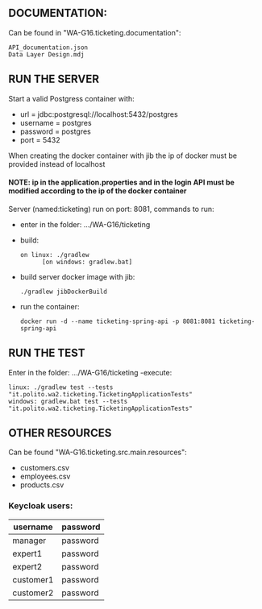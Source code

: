 ## DOCUMENTATION:
Can be found in "WA-G16.ticketing.documentation":
   
    API_documentation.json
    Data Layer Design.mdj
## RUN THE SERVER
Start a valid Postgress container with: 
- url = jdbc:postgresql://localhost:5432/postgres
- username = postgres
- password = postgres
- port = 5432

When creating the docker container with jib the ip of docker must be provided instead of localhost
#### NOTE: ip in the application.properties and in the login API must be modified according to the ip of the docker container

Server (named:ticketing) run on port: 8081, commands to run:
- enter in the folder: .../WA-G16/ticketing
- build:
 
      on linux: ./gradlew
            [on windows: gradlew.bat]
- build server docker image with jib: 
      
      ./gradlew jibDockerBuild
- run the container:

      docker run -d --name ticketing-spring-api -p 8081:8081 ticketing-spring-api

## RUN THE TEST
Enter in the folder: .../WA-G16/ticketing
-execute: 
        
    linux: ./gradlew test --tests "it.polito.wa2.ticketing.TicketingApplicationTests"
    windows: gradlew.bat test --tests "it.polito.wa2.ticketing.TicketingApplicationTests"
    
## OTHER RESOURCES
Can be found "WA-G16.ticketing.src.main.resources":
        
- customers.csv
- employees.csv
- products.csv

### Keycloak users:


| username  | password |
|-----------|----------|
| manager   | password |
| expert1   | password |
| expert2   | password |
| customer1 | password |
| customer2 | password |
